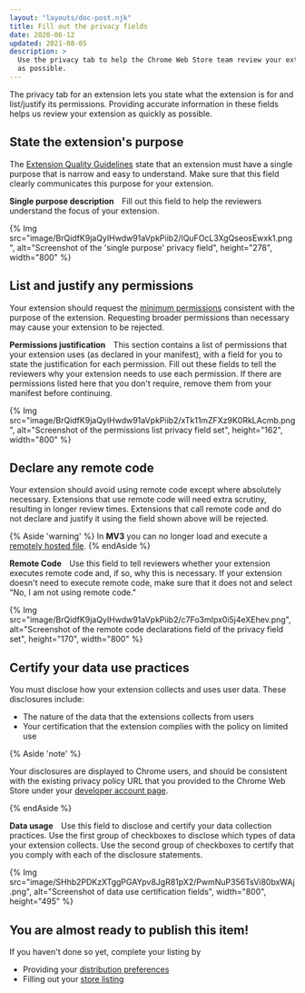 ```yaml
---
layout: "layouts/doc-post.njk"
title: Fill out the privacy fields
date: 2020-06-12
updated: 2021-08-05
description: >
  Use the privacy tab to help the Chrome Web Store team review your extension as quickly
  as possible.
---
```


The privacy tab for an extension lets you state what the extension is for and list/justify its
permissions. Providing accurate information in these fields helps us review your extension as
quickly as possible.

## State the extension's purpose

The [Extension Quality Guidelines][1] state that an extension must have a single purpose that is
narrow and easy to understand. Make sure that this field clearly communicates this purpose for your
extension.

**Single purpose description**&emsp;Fill out this field to help the reviewers understand the focus of
your extension.

{% Img src="image/BrQidfK9jaQyIHwdw91aVpkPiib2/lQuFOcL3XgQseosEwxk1.png",
       alt="Screenshot of the 'single purpose' privacy field",
       height="278", width="800" %}

## List and justify any permissions

Your extension should request the [minimum permissions][2] consistent with the purpose of the
extension. Requesting broader permissions than necessary may cause your extension to be rejected.

**Permissions justification**&emsp;This section contains a list of permissions that your extension uses (as
declared in your manifest), with a field for you to state the justification for each permission.
Fill out these fields to tell the reviewers why your extension needs to use each permission. If
there are permissions listed here that you don't require, remove them from your manifest before
continuing.

{% Img src="image/BrQidfK9jaQyIHwdw91aVpkPiib2/xTk11mZFXz9K0RkLAcmb.png",
       alt="Screenshot of the permissions list privacy field set",
       height="162", width="800" %}

## Declare any remote code

Your extension should avoid using remote code except where absolutely necessary. Extensions that use
remote code will need extra scrutiny, resulting in longer review times. Extensions that call remote
code and do not declare and justify it using the field shown above will be rejected.

{% Aside 'warning' %}
In **MV3** you can no longer load and execute a [remotely hosted file][3].
{% endAside %}

**Remote Code**&emsp;Use this field to tell reviewers whether your extension executes remote code and, if
so, why this is necessary. If your extension doesn't need to execute remote code, make sure that it
does not and select "No, I am not using remote code."

{% Img src="image/BrQidfK9jaQyIHwdw91aVpkPiib2/c7Fo3mIpx0i5j4eXEhev.png",
       alt="Screenshot of the remote code declarations field of the privacy field set",
       height="170", width="800" %}

## Certify your data use practices

You must disclose how your extension collects and uses user data. These disclosures include:

* The nature of the data that the extensions collects from users
* Your certification that the extension complies with the policy on limited use

{% Aside 'note' %}

Your disclosures are displayed to Chrome users, and should be consistent with the existing privacy policy URL that you provided to the Chrome Web Store under your [developer account page][4].

{% endAside %}

**Data usage**&emsp;Use this field to disclose and certify your data collection practices. Use the first
group of checkboxes to disclose which types of data your extension collects. Use the second group of
checkboxes to certify that you comply with each of the disclosure statements.

{% Img src="image/SHhb2PDKzXTggPGAYpv8JgR81pX2/PwmNuP356TsVi80bxWAj.png", alt="Screenshot of data
use certification fields", width="800", height="495" %}

## You are almost ready to publish this item! 
If you haven't done so yet, complete your listing by 
-  Providing your [distribution preferences][5]
-  Filling out your [store listing][6]


[1]: /docs/webstore/program_policies/#extensions
[2]: /docs/extensions/mv3/security/#permissions
[3]: /docs/extensions/mv3/intro/mv3-overview/#remotely-hosted-code
[4]: /docs/webstore/publish#setup-a-developer-account
[5]: /docs/webstore/cws-dashboard-distribution/
[6]: /docs/webstore/cws-dashboard-listing/
